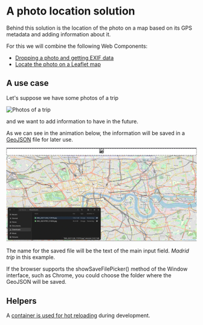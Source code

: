 # A photo location solution

Behind this solution is the location of the photo on a map based on its GPS metadata and adding information about it.

For this we will combine the following Web Components:
- [Dropping a photo and getting EXIF data](https://github.com/migupl/drop-photo-get-exif-data)
- [Locate the photo on a Leaflet map](https://github.com/migupl/vanilla-js-web-component-leaflet-geojson)

## A use case

Let's suppose we have some photos of a trip

<img src="./docs/_lets_start_0.webp" width="75%" alt="Photos of a trip">

and we want to add information to have in the future.

As we can see in the animation below, the information will be saved in a [GeoJSON](https://geojson.org/) file for later use.

![Enrich photos](./docs/lets_start_1.webp)

The name for the saved file will be the text of the main input field. *Madrid trip* in this example.

If the browser supports the showSaveFilePicker() method of the Window interface, such as Chrome, you could choose the folder where the GeoJSON will be saved.


## Helpers

A [container is used for hot reloading](https://github.com/migupl/hot-reloading-container) during development.
